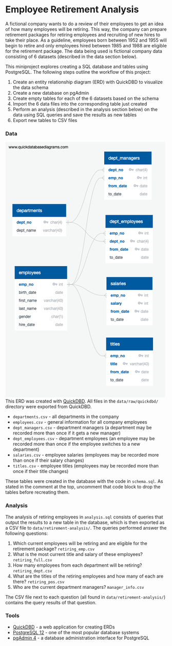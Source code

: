 # Employee Retirement Analysis

A fictional company wants to do a review of their employees to get an idea of how many employees will be retiring. This way, the company can prepare retirement packages for retiring employees and recruiting of new hires to take their place. As a guideline, employees born between 1952 and 1955 will begin to retire and only employees hired between 1985 and 1988 are eligible for the retirement package. The data being used is fictional company data consisting of 6 datasets (described in the data section below).

This miniproject explores creating a SQL database and tables using PostgreSQL. The following steps outline the workflow of this project:
1. Create an entity relationship diagram (ERD) with QuickDBD to visualize the data schema
2. Create a new database on pgAdmin
3. Create empty tables for each of the 6 datasets based on the schema
4. Import the 6 data files into the corresponding table just created
5. Perform an analysis (described in the analysis section below) on the data using SQL queries and save the results as new tables
6. Export new tables to CSV files

### Data
![Data schema](data/raw/quickdbd/ERD.png)<br />
This ERD was created with [QuickDBD](https://www.quickdatabasediagrams.com/). All files in the `data/raw/quickdbd/` directory were exported from QuickDBD.

- `departments.csv` - all departments in the company
- `employees.csv` - general information for all company employees
- `dept_managers.csv` - department managers (a department may be recorded more than once if it gets a new manager)
- `dept_employees.csv` - department employees (an employee may be recorded more than once if the employee switches to a new department)
- `salaries.csv` - employee salaries (employees may be recorded more than once if their salary changes)
- `titles.csv` - employee titles (employees may be recorded more than once if their title changes)

These tables were created in the database with the code in `schema.sql`. As stated in the comment at the top, uncomment that code block to drop the tables before recreating them.

### Analysis
The analysis of retiring employees in `analysis.sql` consists of queries that output the results to a new table in the database, which is then exported as a CSV file to `data/retirement-analysis/`. The queries performed answer the following questions:
1. Which current employees will be retiring and are eligible for the retirement package? `retiring_emp.csv`
2. What is the most current title and salary of these employees? `retiring_full.csv`
3. How many employees from each department will be retiring? `retiring_dept.csv`
4. What are the titles of the retiring employees and how many of each are there? `retiring_pos.csv`
5. Who are the current department managers? `manager_info.csv`

The CSV file next to each question (all found in `data/retirement-analysis/`) contains the query results of that question.

### Tools
- [QuickDBD](https://www.quickdatabasediagrams.com/) - a web application for creating ERDs
- [PostgreSQL 12](https://www.postgresql.org/) - one of the most popular database systems
- [pgAdmin 4](https://www.pgadmin.org/) - a database administration interface for PostgreSQL